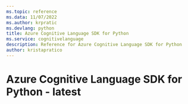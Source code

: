 ```yaml
---
ms.topic: reference
ms.data: 11/07/2022
ms.author: krpratic
ms.devlang: python
title: Azure Cognitive Language SDK for Python
ms.service: cognitivelanguage
description: Reference for Azure Cognitive Language SDK for Python
author: kristapratico
---
```

# Azure Cognitive Language SDK for Python - latest